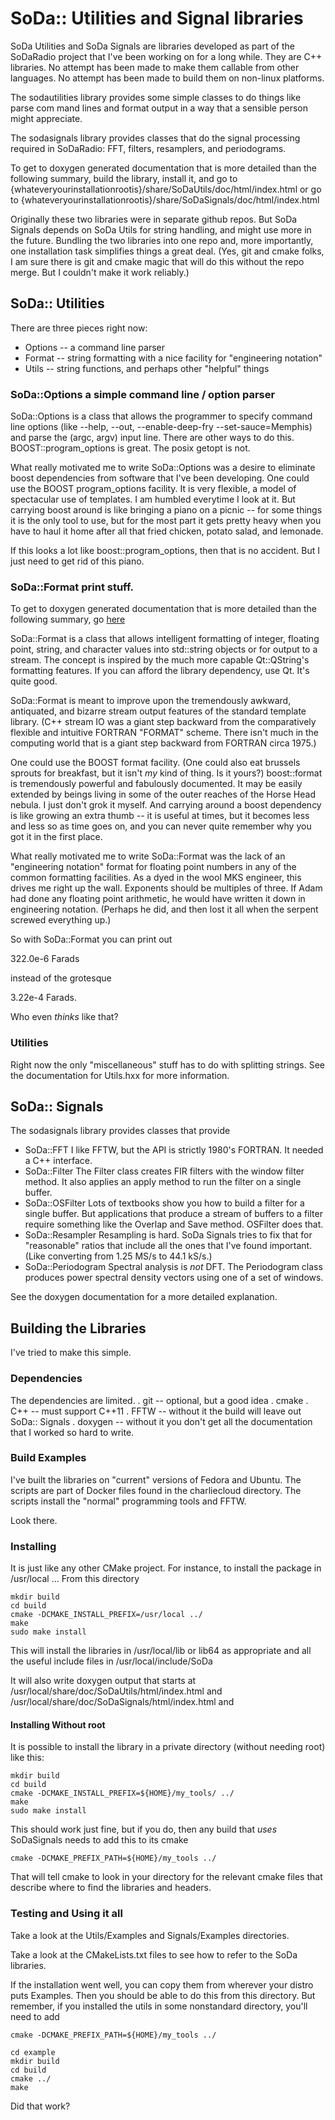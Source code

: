# SoDa:: Utilities and Signal libraries

SoDa Utilities and SoDa Signals are libraries developed as part of the
SoDaRadio project that I've been working on for a long while. They
are C++ libraries. No attempt has been made to make them callable
from other languages. No attempt has been made to build them on
non-linux platforms.  

The sodautilities library provides some simple classes to do things
like parse com mand lines and format output in a way that a sensible
person might appreciate.

The sodasignals library provides classes that do the signal
processing required in SoDaRadio: FFT, filters, resamplers,
and periodograms.

To get to doxygen generated documentation that is more detailed than
the following summary, build the library, install it, and go to
{whateveryourinstallationrootis}/share/SoDaUtils/doc/html/index.html
or go to
{whateveryourinstallationrootis}/share/SoDaSignals/doc/html/index.html

Originally these two libraries were in separate github repos. But
SoDa Signals depends on SoDa Utils for string handling, and might
use more in the future. Bundling the two libraries into one
repo and, more importantly, one installation task simplifies
things a great deal. (Yes, git and cmake folks, I am sure there
is git and cmake magic that will do this without the repo merge.
But I couldn't make it work reliably.)
  
## SoDa:: Utilities

There are three pieces right now:
* Options -- a command line parser
* Format -- string formatting with a nice facility for "engineering notation"
* Utils -- string functions, and perhaps other "helpful" things

### SoDa::Options a simple command line / option parser

 SoDa::Options is a class that allows the programmer to specify
 command line options (like --help, --out, --enable-deep-fry --set-sauce=Memphis)
 and parse the (argc, argv) input line.  There are other ways to do
 this.  BOOST::program_options is great. The posix getopt is not.
 
 What really motivated me to write SoDa::Options was a desire to
 eliminate boost dependencies from software that I've been developing.
 One could use the BOOST program_options facility. It is very flexible,
 a model of spectacular use of templates.  I am humbled everytime I
 look at it.   But carrying boost around is like bringing a piano on
 a picnic -- for some things it is the only tool to use, but for
 the most part it gets pretty heavy when you have to haul it home
 after all that fried chicken, potato salad, and lemonade. 
 

 If this looks a lot like boost::program_options, then that is no
 accident.  But I just need to get rid of this piano.

### SoDa::Format print stuff.

 To get to doxygen generated documentation that is more detailed 
 than the following summary, go [here](https://kb1vc.github.io/SoDaFormat/)

 SoDa::Format is a class that allows intelligent formatting of
 integer, floating point, string, and character values into
 std::string objects or for output to a stream.  The concept is
 inspired by the much more capable Qt::QString's formatting
 features. If you can afford the library dependency, use Qt. It's
 quite good. 

 SoDa::Format is meant to improve upon the tremendously awkward, antiquated, and bizarre
 stream output features of the standard template library. (C++ stream IO was a giant step 
 backward from the comparatively flexible and intuitive FORTRAN "FORMAT" scheme. There isn't
 much in the computing world that is a giant step backward from FORTRAN circa 1975.)
 
 One could use the BOOST format facility. (One could also eat
 brussels sprouts for breakfast, but it isn't *my* kind of thing.
 Is it yours?) boost::format is tremendously powerful and fabulously
 documented.  It may be easily extended by beings living in some of
 the outer reaches of the Horse Head nebula. I just don't grok it
 myself. And carrying around a boost dependency is like growing an
 extra thumb -- it is useful at times, but it becomes less and less
 so as time goes on, and you can never quite remember why you
 got it in the first place.
 
 What really motivated me to write SoDa::Format was the lack of an
 "engineering notation" format for floating point numbers in any of
 the common formatting facilities.  As a dyed in the wool MKS
 engineer, this drives me right up the wall.  Exponents should be multiples of
 three.  If Adam had done any floating point arithmetic, he would have written
 it down in engineering notation.  (Perhaps he did, and then lost it all when
 the serpent screwed everything up.)  

So with SoDa::Format you can print out

322.0e-6 Farads

instead of the grotesque

3.22e-4 Farads.

Who even *thinks* like that?

### Utilities

Right now the only "miscellaneous" stuff has to do with splitting strings.
See the documentation for Utils.hxx for more information. 

## SoDa:: Signals


The sodasignals library provides classes that provide

* SoDa::FFT I like FFTW, but the API is strictly
  1980's FORTRAN. It needed a C++ interface.
* SoDa::Filter  The Filter class creates FIR filters
  with the window filter method. It also applies an
  apply method to run the filter on a single buffer. 
* SoDa::OSFilter Lots of textbooks show you how to
  build a filter for a single buffer. But applications
  that produce a stream of buffers to a filter require
  something like the Overlap and Save method. OSFilter
  does that.
* SoDa::Resampler  Resampling is hard. SoDa Signals
  tries to fix that for "reasonable" ratios that include
  all the ones that I've found important. (Like converting
  from 1.25 MS/s to 44.1 kS/s.)
* SoDa::Periodogram Spectral analysis is *not* DFT.
  The Periodogram class produces power spectral density
  vectors using one of a set of windows. 

See the doxygen documentation for a more detailed explanation. 

## Building the Libraries

I've tried to make this simple. 

### Dependencies

The dependencies are limited.
  . git -- optional, but a good idea
  . cmake
  . C++ -- must support C++11
  . FFTW -- without it the build will leave out SoDa:: Signals
  . doxygen -- without it you don't get all the documentation
  that I worked so hard to write.

### Build Examples

I've built the libraries on "current" versions of Fedora and Ubuntu.
The scripts are part of Docker files found in the charliecloud
directory. The scripts install the "normal" programming tools
and FFTW.

Look there. 

### Installing

It is just like any other CMake project.  For instance, to install the
package in /usr/local ... From this directory

```
mkdir build
cd build
cmake -DCMAKE_INSTALL_PREFIX=/usr/local ../
make
sudo make install
```


This will install the libraries in /usr/local/lib or lib64 as appropriate
and all the useful include files in /usr/local/include/SoDa

It will also write doxygen output that starts at /usr/local/share/doc/SoDaUtils/html/index.html and
/usr/local/share/doc/SoDaSignals/html/index.html and 


#### Installing Without root
It is possible to install the library in a private directory (without needing root) like this: 


```
mkdir build
cd build
cmake -DCMAKE_INSTALL_PREFIX=${HOME}/my_tools/ ../
make
sudo make install
```

This should work just fine, but if you do, then any build that *uses*
SoDaSignals needs to add this to its cmake

```
cmake -DCMAKE_PREFIX_PATH=${HOME}/my_tools ../
```

That will tell cmake to look in your directory for the relevant cmake
files that describe where to find the libraries and headers.

### Testing and Using it all

Take a look at the Utils/Examples and Signals/Examples directories.

Take a look at the CMakeLists.txt files to see how to refer
to the SoDa libraries. 

If the installation went well, you can copy them from wherever your
distro puts Examples.
Then you should be able to do this from this directory.  But remember, if you installed the utils in some nonstandard directory, you'll need to add
```
cmake -DCMAKE_PREFIX_PATH=${HOME}/my_tools ../
```

```
cd example
mkdir build
cd build
cmake ../
make
```

Did that work?

